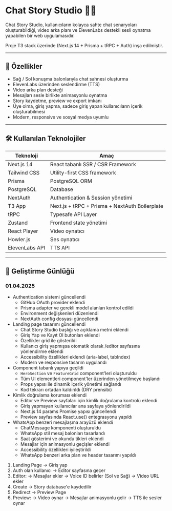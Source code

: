 # Chat Story Studio 📱🎥

Chat Story Studio, kullanıcıların kolayca sahte chat senaryoları oluşturabildiği, 
video arka planı ve ElevenLabs destekli sesli oynatma yapabilen bir web uygulamasıdır. 

Proje T3 stack üzerinde (Next.js 14 + Prisma + tRPC + Auth) inşa edilmiştir.

---

## 🚀 Özellikler

- Sağ / Sol konuşma balonlarıyla chat sahnesi oluşturma
- ElevenLabs üzerinden seslendirme (TTS)
- Video arka plan desteği
- Mesajları sesle birlikte animasyonlu oynatma
- Story kaydetme, preview ve export imkanı
- Üye olma, giriş yapma, sadece giriş yapan kullanıcıların içerik oluşturabilmesi
- Modern, responsive ve sosyal medya uyumlu

---

## 🛠️ Kullanılan Teknolojiler

| Teknoloji | Amaç |
|-----------|------|
| Next.js 14 | React tabanlı SSR / CSR Framework |
| Tailwind CSS | Utility-first CSS framework |
| Prisma | PostgreSQL ORM |
| PostgreSQL | Database |
| NextAuth | Authentication & Session yönetimi |
| T3 App | Next.js + tRPC + Prisma + NextAuth Boilerplate |
| tRPC | Typesafe API Layer |
| Zustand | Frontend state yönetimi |
| React Player | Video oynatıcı |
| Howler.js | Ses oynatıcı |
| ElevenLabs API | TTS API |

---

## 📝 Geliştirme Günlüğü

### 01.04.2025
- Authentication sistemi güncellendi
  - GitHub OAuth provider eklendi
  - Prisma adapter ve gerekli model alanları kontrol edildi
  - Environment değişkenleri düzenlendi
  - NextAuth config dosyası güncellendi
- Landing page tasarımı güncellendi
  - Chat Story Studio başlığı ve açıklama metni eklendi
  - Giriş Yap ve Kayıt Ol butonları eklendi
  - Özellikler grid ile gösterildi
  - Kullanıcı giriş yapmışsa otomatik olarak /editor sayfasına yönlendirme eklendi
  - Accessibility özellikleri eklendi (aria-label, tabIndex)
  - Modern ve responsive tasarım uygulandı
- Component tabanlı yapıya geçildi
  - `HeroSection` ve `FeatureGrid` component'leri oluşturuldu
  - Tüm UI elementleri component'ler üzerinden yönetilmeye başlandı
  - Props yapısı ile dinamik içerik yönetimi sağlandı
  - Kod tekrarı ortadan kaldırıldı (DRY prensibi)
- Kimlik doğrulama koruması eklendi
  - Editor ve Preview sayfaları için kimlik doğrulama kontrolü eklendi
  - Giriş yapmayan kullanıcılar ana sayfaya yönlendirildi
  - Next.js 14 params Promise yapısı güncellendi
  - Preview sayfasında React.use() entegrasyonu yapıldı
- WhatsApp benzeri mesajlaşma arayüzü eklendi
  - ChatMessage komponenti oluşturuldu
  - WhatsApp stil mesaj balonları tasarlandı
  - Saat gösterimi ve okundu tikleri eklendi
  - Mesajlar için animasyonlu geçişler eklendi
  - Accessibility özellikleri iyileştirildi
  - WhatsApp benzeri arka plan ve header tasarımı yapıldı

1) Landing Page → Giriş yap
2) Auth olan kullanıcı → Editor sayfasına geçer
3) Editor:
     → Mesajlar ekler
     → Voice ID belirler (Sol ve Sağ)
     → Video URL ekler
4) Create → Story database'e kaydedilir
5) Redirect → Preview Page
6) Preview:
     → Video oynar
     → Mesajlar animasyonlu gelir
     → TTS ile sesler oynar
